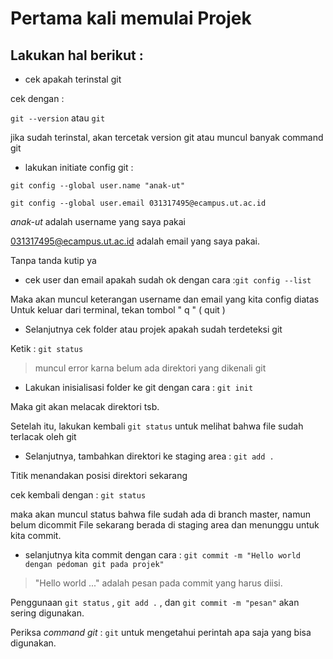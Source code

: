 # Pertama kali memulai Projek

## Lakukan hal berikut &colon;

- cek apakah terinstal git

cek dengan :

`git --version` atau `git`

jika sudah terinstal, akan tercetak version git atau muncul banyak command git

- lakukan initiate config git :

`git config --global user.name "anak-ut"`

`git config --global user.email 031317495@ecampus.ut.ac.id`

*anak-ut* adalah username yang saya pakai

<031317495@ecampus.ut.ac.id> adalah email yang saya pakai.

Tanpa tanda kutip ya

- cek user dan email apakah sudah ok dengan cara :`git config --list`

Maka akan muncul keterangan username dan email yang kita config diatas
Untuk keluar dari terminal, tekan tombol \" q \" \( quit \)

- Selanjutnya cek folder  atau projek apakah sudah terdeteksi git

Ketik : `git status`
> muncul error karna belum ada direktori yang dikenali git

- Lakukan inisialisasi folder ke git dengan cara : `git init`

Maka git akan melacak direktori tsb.

Setelah itu, lakukan kembali `git status` untuk melihat bahwa file sudah terlacak oleh git

- Selanjutnya, tambahkan direktori ke staging area : `git add .`

Titik menandakan posisi direktori sekarang

cek kembali dengan : `git status`

maka akan muncul status bahwa file sudah ada di branch master, namun belum dicommit
File sekarang berada di staging area dan menunggu untuk kita commit.

- selanjutnya kita commit dengan cara : `git commit -m "Hello world dengan pedoman git pada projek"`

> "Hello world ..." adalah pesan pada commit yang harus diisi.

Penggunaan `git status` , `git add .` , dan `git commit -m "pesan"` akan sering digunakan.

Periksa *command git* : `git` untuk mengetahui perintah apa saja yang bisa digunakan.

